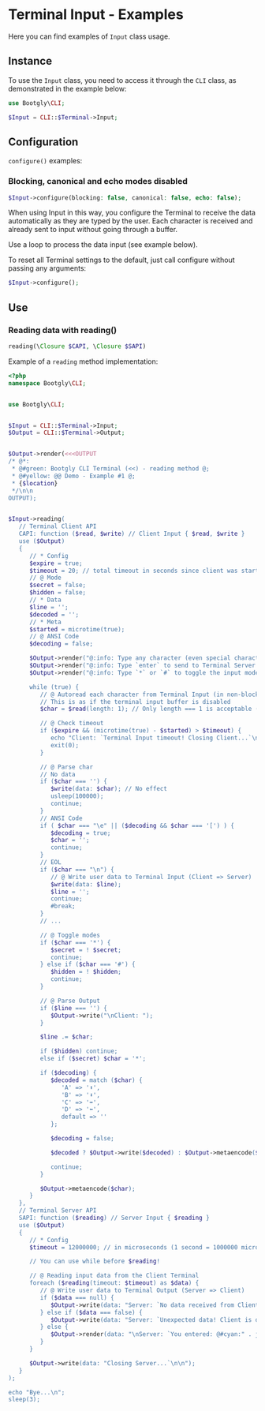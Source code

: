 # Terminal Input - Examples

Here you can find examples of `Input` class usage.

## Instance

To use the `Input` class, you need to access it through the `CLI` class, as demonstrated in the example below:

```php
use Bootgly\CLI;

$Input = CLI::$Terminal->Input;
```

## Configuration

`configure()` examples:

### Blocking, canonical and echo modes disabled

```php
$Input->configure(blocking: false, canonical: false, echo: false);
```

When using Input in this way, you configure the Terminal to receive the data automatically as they are typed by the user. Each character is received and already sent to input without going through a buffer.

Use a loop to process the data input (see example below).

To reset all Terminal settings to the default, just call configure without passing any arguments:

```php
$Input->configure();
```

## Use

### Reading data with reading()

```php
reading(\Closure $CAPI, \Closure $SAPI)
```

Example of a `reading` method implementation:

```php
<?php
namespace Bootgly\CLI;


use Bootgly\CLI;


$Input = CLI::$Terminal->Input;
$Output = CLI::$Terminal->Output;


$Output->render(<<<OUTPUT
/* @*:
 * @#green: Bootgly CLI Terminal (<<) - reading method @;
 * @#yellow: @@ Demo - Example #1 @;
 * {$location}
 */\n\n
OUTPUT);


$Input->reading(
   // Terminal Client API
   CAPI: function ($read, $write) // Client Input { $read, $write }
   use ($Output)
   {
      // * Config
      $expire = true;
      $timeout = 20; // total timeout in seconds since client was started
      // @ Mode
      $secret = false;
      $hidden = false;
      // * Data
      $line = '';
      $decoded = '';
      // * Meta
      $started = microtime(true);
      // @ ANSI Code
      $decoding = false;

      $Output->render("@:info: Type any character (even special characters)...\n");
      $Output->render("@:info: Type `enter` to send to Terminal Server... @;\n");
      $Output->render("@:info: Type `*` or `#` to toggle the input mode to secret/hidden... @;\n\n");

      while (true) {
         // @ Autoread each character from Terminal Input (in non-blocking mode)
         // This is as if the terminal input buffer is disabled
         $char = $read(length: 1); // Only length === 1 is acceptable (for now)

         // @ Check timeout
         if ($expire && (microtime(true) - $started) > $timeout) {
            echo "Client: `Terminal Input timeout! Closing Client...`\n\n";
            exit(0);
         }

         // @ Parse char
         // No data
         if ($char === '') {
            $write(data: $char); // No effect
            usleep(100000);
            continue;
         }
         // ANSI Code
         if ( $char === "\e" || ($decoding && $char === '[') ) {
            $decoding = true;
            $char = '';
            continue;
         }
         // EOL
         if ($char === "\n") {
            // @ Write user data to Terminal Input (Client => Server)
            $write(data: $line);
            $line = '';
            continue;
            #break;
         }
         // ...

         // @ Toggle modes
         if ($char === '*') {
            $secret = ! $secret;
            continue;
         } else if ($char === '#') {
            $hidden = ! $hidden;
            continue;
         }

         // @ Parse Output
         if ($line === '') {
            $Output->write("\nClient: ");
         }

         $line .= $char;

         if ($hidden) continue;
         else if ($secret) $char = '*';

         if ($decoding) {
            $decoded = match ($char) {
               'A' => '⬆️',
               'B' => '⬇️',
               'C' => '➡️',
               'D' => '⬅️',
               default => ''
            };

            $decoding = false;

            $decoded ? $Output->write($decoded) : $Output->metaencode($char);

            continue;
         }

         $Output->metaencode($char);
      }
   },
   // Terminal Server API
   SAPI: function ($reading) // Server Input { $reading }
   use ($Output)
   {
      // * Config
      $timeout = 12000000; // in microseconds (1 second = 1000000 microsecond)

      // You can use while before $reading!

      // @ Reading input data from the Client Terminal
      foreach ($reading(timeout: $timeout) as $data) {
         // @ Write user data to Terminal Output (Server => Client)
         if ($data === null) {
            $Output->write(data: "Server: `No data received from Client. Timeout reached?`\n");
         } else if ($data === false) {
            $Output->write(data: "Server: `Unexpected data! Client is dead?`\n");
         } else {
            $Output->render(data: "\nServer: `You entered: @#cyan:" . json_encode($data) . " @;`\n\n");
         }
      }

      $Output->write(data: "Closing Server...`\n\n");
   }
);

echo "Bye...\n";
sleep(3);
```
